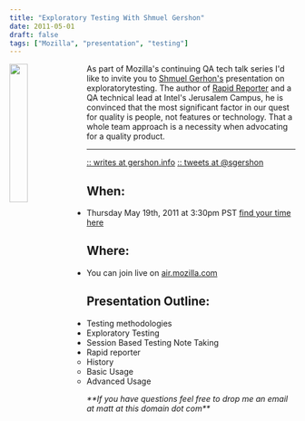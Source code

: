```yaml
---
title: "Exploratory Testing With Shmuel Gershon"
date: 2011-05-01
draft: false
tags: ["Mozilla", "presentation", "testing"]
---
```


<img align="left" src="/blog/2011/05/shmuel.jpg" width="25%" style="margin-right: 10px">

As part of Mozilla's continuing QA tech talk series
I'd like to invite you to [Shmuel Gerhon's](http://testing.gershon.info) presentation
on exploratorytesting. The author of [Rapid Reporter](http://testing.gershon.info/reporter/)
and a QA technical lead at Intel's Jerusalem Campus, he is convinced that the most significant
factor in our quest for quality is people, not features or technology.
That a whole team approach is a necessity when advocating for a quality
product.

---
[:: writes at gershon.info]( http://testing.gershon.info/) [:: tweets at @sgershon](https://twitter.com/#!/sgershon)

When:
-----

- Thursday May 19th, 2011 at 3:30pm PST [find your time here](http://www.timeanddate.com/worldclock/fixedtime.html?msg=http%3A%2F%2Fair.mozilla.com%2F+Live+Broadcast%3A+Shmuel+Gershon+%96+Exploratory+%26+session+based+testing&iso=20110519T1530&p1=137)

Where:
------

- You can join live on [air.mozilla.com](http://air.mozilla.com/)

Presentation Outline:
---------------------

- Testing methodologies
- Exploratory Testing 
- Session Based Testing Note Taking
- Rapid reporter 
  - History 
  - Basic Usage
  - Advanced Usage

*\*\*If you have questions feel free to drop me an email at matt at this
domain dot com\*\**
